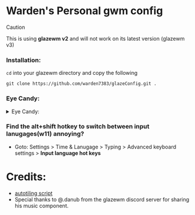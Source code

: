 # Warden's Personal gwm config
> [!CAUTION]
> This is using **glazewm v2** and will not work on its latest version (glazewm v3)

### Installation:
`cd` into your glazewm directory and copy the following
```
git clone https://github.com/warden7383/glazeConfig.git .

```

### Eye Candy:
<details>
<summary>Eye Candy:</summary>
  
![Preview1](https://github.com/warden7383/glazeConfig/assets/119640854/6acf85e7-4cad-4766-ba09-bc91402f2a09)
![Preview2](https://github.com/warden7383/glazeConfig/assets/119640854/d0b50b48-3b81-4701-ae1a-28a2ae0ad364)
</details>

### Find the alt+shift hotkey to switch between input lanugages(w11) annoying?
- Goto: Settings > Time & Lanugage > Typing > Advanced keyboard settings > **Input language hot keys**

# Credits:
- [autotiling script](https://github.com/cigh033/GlazeWM-autotiling-python)
- Special thanks to @.danub from the glazewm discord server for sharing his music component.
